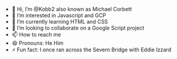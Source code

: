 - 👋 Hi, I’m @Kobb2 also known as Michael Corbett
- 👀 I’m interested in Javascript and GCP
- 🌱 I’m currently learning HTML and CSS
- 💞️ I’m looking to collaborate on a Google Script project
- 📫 How to reach me 
- 😄 Pronouns: He Him
- ⚡ Fun fact: I once ran across the Severn Bridge with Eddie Izzard

<!---
Kobb2/Kobb2 is a ✨ special ✨ repository because its `README.md` (this file) appears on your GitHub profile.
You can click the Preview link to take a look at your changes.
--->
